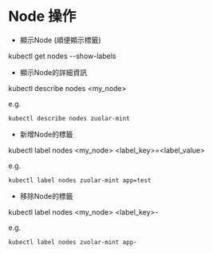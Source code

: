 # Node 操作

- 顯示Node (順便顯示標籤)

kubectl get nodes --show-labels

- 顯示Node的詳細資訊

kubectl describe nodes <my_node>

e.g.

```shell
kubectl describe nodes zuolar-mint
```

- 新增Node的標籤

kubectl label nodes <my_node> <label_key>=<label_value>

e.g.

```shell
kubectl label nodes zuolar-mint app=test
```

- 移除Node的標籤

kubectl label nodes <my_node> <label_key>-

e.g.

```shell
kubectl label nodes zuolar-mint app-
```
